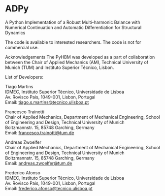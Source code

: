 # ADPy
A Python Implementation of a Robust Multi-harmonic Balance with Numerical Continuation and Automatic Differentiation for Structural Dynamics

The code is available to interested researchers.
The code is not for commercial use.

Acknowledgements
The PyHBM was developed as a part of collaboration between the Chair of Applied Mechanics (AM), Technical University of Munich (TUM) and Instituto Superior Técnico, Lisbon.

List of Developers:

Tiago Martins  
IDMEC, Instituto Superior Técnico, Universidade de Lisboa  
Av. Rovisco Pais, 1049-001, Lisbon, Portugal  
Email: tiago.s.martins@tecnico.ulisboa.pt

Francesco Trainotti  
Chair of Applied Mechanics, Department of Mechanical Engineering, School of Engineering and Design, Technical University of Munich  
Boltzmannstr. 15, 85748 Garching, Germany  
Email: francesco.trainotti@tum.de

Andreas Zwoelfer  
Chair of Applied Mechanics, Department of Mechanical Engineering, School of Engineering and Design, Technical University of Munich  
Boltzmannstr. 15, 85748 Garching, Germany  
Email: andreas.zwoelfer@tum.de

Frederico Afonso  
IDMEC, Instituto Superior Técnico, Universidade de Lisboa  
Av. Rovisco Pais, 1049-001, Lisbon, Portugal  
Email: frederico.afonso@tecnico.ulisboa.pt
